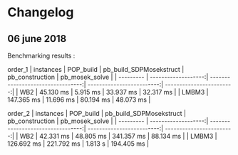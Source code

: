 # Changelog

## 06 june 2018
Benchmarking results :

order_1
| instances |           POP_build |           pb_build_SDPMosekstruct |           pb_construction |           pb_mosek_solve |
| --------- | -------------------:| ---------------------------------:| -------------------------:| ------------------------:|
|       WB2 |           45.130 ms |                          5.915 ms |                 33.937 ms |                32.317 ms |
|     LMBM3 |          147.365 ms |                         11.696 ms |                 80.194 ms |                48.073 ms |


order_2
| instances |           POP_build |           pb_build_SDPMosekstruct |           pb_construction |           pb_mosek_solve |
| --------- | -------------------:| ---------------------------------:| -------------------------:| ------------------------:|
|       WB2 |           42.331 ms |                         48.805 ms |                341.357 ms |                88.134 ms |
|     LMBM3 |          126.692 ms |                        221.792 ms |                   1.813 s |               194.405 ms |
